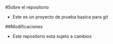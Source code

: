 #Sobre el repositorio
* Este es un proyecto de prueba basica para git



##Modificaciones
* Este repositorio esta sujeto a cambios

